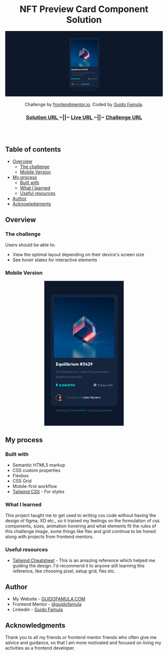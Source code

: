 <h1 align="center">NFT Preview Card Component Solution</h1>

<img src="./src/assets/screenshots/nft-preview-desktop.png" ></img>

<div align="center">
   Challenge by  <a href="https://www.frontendmentor.io?ref=challenge" target="_blank">frontendmentor.io</a>. Coded by <a href="https://guidofamula.com">Guido Famula</a>.
</div>

<div align="center">
  <h3>
    <a href="https://www.frontendmentor.io/solutions/nft-preview-card-component-M1H--Ucy1a" target='_blank' color="white">
      Solution URL
    </a>
  <span> ~||~ </span>    <a target='_blank' href="https://guidofamula.github.io/nft-card-component-solution-frontendmentor/">
      Live URL
    </a>
  <span> ~||~ </span>    <a target='_blank' href="https://www.frontendmentor.io/challenges/nft-preview-card-component-SbdUL_w0U">
      Challenge URL
    </a>
  </h3>
</div>

<br/>
<br/>

## Table of contents

- [Overview](#overview)
  - [The challenge](#the-challenge)
  - [Mobile Version](#mobile-version)
- [My process](#my-process)
  - [Built with](#built-with)
  - [What I learned](#what-i-learned)
  - [Useful resources](#useful-resources)
- [Author](#author)
- [Acknowledgments](#acknowledgments)

## Overview

### The challenge

Users should be able to:

- View the optimal layout depending on their device's screen size
- See hover states for interactive elements

### Mobile Version

<div align="center">
<img src="./src/assets/screenshots/nft-preview-mobile.png" ></img>
</div>

## My process

### Built with

- Semantic HTML5 markup
- CSS custom properties
- Flexbox
- CSS Grid
- Mobile-first workflow
- [Tailwind CSS](https://tailwindcss.com/) - For styles

### What I learned

This project taught me to get used to writing css code without having the design of figma, XD etc., so it trained my feelings on the formulation of css components, sizes, animation hovering and what elements fit the rules of this challenge image, some things like flex and grid continue to be honed along with projects from frontend mentors.

### Useful resources

- [Tailwind Cheatsheet](https://tailwindcomponents.com/cheatsheet/) - This is an amazing reference which helped me guiding the design. I'd recommend it to anyone still learning this reference, like choosing pixel, setup grid, flex etc.

## Author

- My Website - [GUIDOFAMULA.COM](https://guidofamula.com)
- Frontend Mentor - [@guidofamula](https://www.frontendmentor.io/profile/guidofamula)
- Linkedin - [Guido Famula](https://www.linkedin.com/in/guido-famula/)

## Acknowledgments

Thank you to all my friends or frontend mentor friends who often give me advice and guidance, so that I am more motivated and focused on living my activities as a frontend developer.
